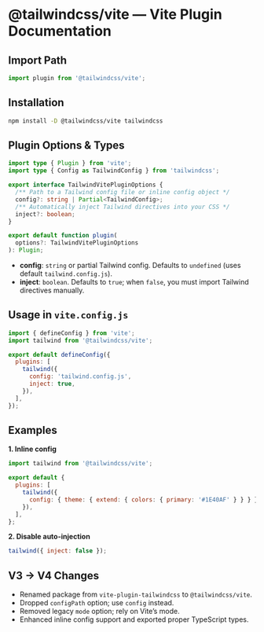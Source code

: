  # @tailwindcss/vite — Vite Plugin Documentation

 ## Import Path

 ```js
 import plugin from '@tailwindcss/vite';
 ```

 ## Installation

 ```bash
 npm install -D @tailwindcss/vite tailwindcss
 ```

 ## Plugin Options & Types

 ```ts
 import type { Plugin } from 'vite';
 import type { Config as TailwindConfig } from 'tailwindcss';

 export interface TailwindVitePluginOptions {
   /** Path to a Tailwind config file or inline config object */
   config?: string | Partial<TailwindConfig>;
   /** Automatically inject Tailwind directives into your CSS */
   inject?: boolean;
 }

 export default function plugin(
   options?: TailwindVitePluginOptions
 ): Plugin;
 ```

 - **config**: `string` or partial Tailwind config. Defaults to `undefined` (uses default `tailwind.config.js`).
 - **inject**: `boolean`. Defaults to `true`; when `false`, you must import Tailwind directives manually.

 ## Usage in `vite.config.js`

 ```js
 import { defineConfig } from 'vite';
 import tailwind from '@tailwindcss/vite';

 export default defineConfig({
   plugins: [
     tailwind({
       config: 'tailwind.config.js',
       inject: true,
     }),
   ],
 });
 ```

 ## Examples

 **1. Inline config**
 ```js
 import tailwind from '@tailwindcss/vite';

 export default {
   plugins: [
     tailwind({
       config: { theme: { extend: { colors: { primary: '#1E40AF' } } } },
     }),
   ],
 };
 ```

 **2. Disable auto-injection**
 ```js
 tailwind({ inject: false });
 ```

 ## V3 → V4 Changes

 - Renamed package from `vite-plugin-tailwindcss` to `@tailwindcss/vite`.
 - Dropped `configPath` option; use `config` instead.
 - Removed legacy `mode` option; rely on Vite’s mode.
 - Enhanced inline config support and exported proper TypeScript types.